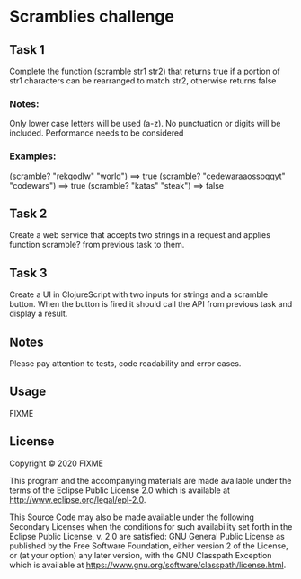 # Scramblies challenge
## Task 1
Complete the function (scramble str1 str2) that returns true if a portion of str1 characters can be rearranged to match str2, otherwise returns false

### Notes:
Only lower case letters will be used (a-z). No punctuation or digits will be included.
Performance needs to be considered

### Examples:
(scramble? "rekqodlw" "world") ==> true
(scramble? "cedewaraaossoqqyt" "codewars") ==> true
(scramble? "katas" "steak") ==> false

## Task 2
Create a web service that accepts two strings in a request and applies function scramble? from previous task to them.

## Task 3
Create a UI in ClojureScript with two inputs for strings and a scramble button. When the button is fired it should call the API from previous task and display a result.

## Notes
Please pay attention to tests, code readability and error cases.

## Usage

FIXME

## License

Copyright © 2020 FIXME

This program and the accompanying materials are made available under the
terms of the Eclipse Public License 2.0 which is available at
http://www.eclipse.org/legal/epl-2.0.

This Source Code may also be made available under the following Secondary
Licenses when the conditions for such availability set forth in the Eclipse
Public License, v. 2.0 are satisfied: GNU General Public License as published by
the Free Software Foundation, either version 2 of the License, or (at your
option) any later version, with the GNU Classpath Exception which is available
at https://www.gnu.org/software/classpath/license.html.
